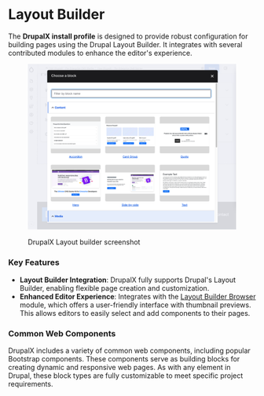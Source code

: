 # Layout Builder

The **DrupalX install profile** is designed to provide robust configuration for building pages using the Drupal Layout Builder. It integrates with several contributed modules to enhance the editor's experience.

<figure><img src="../.gitbook/assets/layout-builder.png" alt=""><figcaption><p>DrupalX Layout builder screenshot</p></figcaption></figure>

### **Key Features**

* **Layout Builder Integration**: DrupalX fully supports Drupal's Layout Builder, enabling flexible page creation and customization.
* **Enhanced Editor Experience**: Integrates with the [Layout Builder Browser](https://www.drupal.org/project/layout\_builder\_browser) module, which offers a user-friendly interface with thumbnail previews. This allows editors to easily select and add components to their pages.

### **Common Web Components**

DrupalX includes a variety of common web components, including popular Bootstrap components. These components serve as building blocks for creating dynamic and responsive web pages. As with any element in Drupal, these block types are fully customizable to meet specific project requirements.

